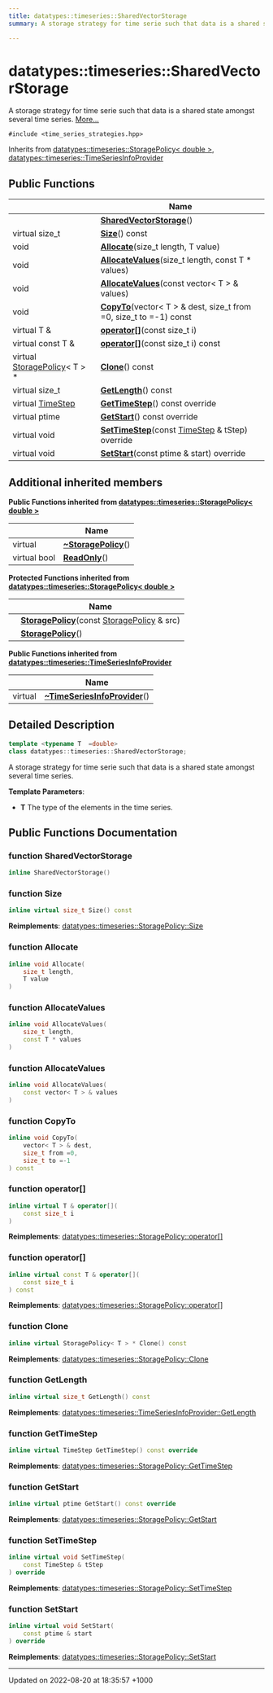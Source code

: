 ```yaml
---
title: datatypes::timeseries::SharedVectorStorage
summary: A storage strategy for time serie such that data is a shared state amongst several time series. 

---
```


# datatypes::timeseries::SharedVectorStorage



A storage strategy for time serie such that data is a shared state amongst several time series.  [More...](#detailed-description)


`#include <time_series_strategies.hpp>`

Inherits from [datatypes::timeseries::StoragePolicy< double >](/cpp/Classes/classdatatypes_1_1timeseries_1_1StoragePolicy/), [datatypes::timeseries::TimeSeriesInfoProvider](/cpp/Classes/classdatatypes_1_1timeseries_1_1TimeSeriesInfoProvider/)

## Public Functions

|                | Name           |
| -------------- | -------------- |
| | **[SharedVectorStorage](/cpp/Classes/classdatatypes_1_1timeseries_1_1SharedVectorStorage/#function-sharedvectorstorage)**() |
| virtual size_t | **[Size](/cpp/Classes/classdatatypes_1_1timeseries_1_1SharedVectorStorage/#function-size)**() const |
| void | **[Allocate](/cpp/Classes/classdatatypes_1_1timeseries_1_1SharedVectorStorage/#function-allocate)**(size_t length, T value) |
| void | **[AllocateValues](/cpp/Classes/classdatatypes_1_1timeseries_1_1SharedVectorStorage/#function-allocatevalues)**(size_t length, const T * values) |
| void | **[AllocateValues](/cpp/Classes/classdatatypes_1_1timeseries_1_1SharedVectorStorage/#function-allocatevalues)**(const vector< T > & values) |
| void | **[CopyTo](/cpp/Classes/classdatatypes_1_1timeseries_1_1SharedVectorStorage/#function-copyto)**(vector< T > & dest, size_t from =0, size_t to =-1) const |
| virtual T & | **[operator[]](/cpp/Classes/classdatatypes_1_1timeseries_1_1SharedVectorStorage/#function-operator[])**(const size_t i) |
| virtual const T & | **[operator[]](/cpp/Classes/classdatatypes_1_1timeseries_1_1SharedVectorStorage/#function-operator[])**(const size_t i) const |
| virtual [StoragePolicy](/cpp/Classes/classdatatypes_1_1timeseries_1_1StoragePolicy/)< T > * | **[Clone](/cpp/Classes/classdatatypes_1_1timeseries_1_1SharedVectorStorage/#function-clone)**() const |
| virtual size_t | **[GetLength](/cpp/Classes/classdatatypes_1_1timeseries_1_1SharedVectorStorage/#function-getlength)**() const |
| virtual [TimeStep](/cpp/Classes/classdatatypes_1_1timeseries_1_1TimeStep/) | **[GetTimeStep](/cpp/Classes/classdatatypes_1_1timeseries_1_1SharedVectorStorage/#function-gettimestep)**() const override |
| virtual ptime | **[GetStart](/cpp/Classes/classdatatypes_1_1timeseries_1_1SharedVectorStorage/#function-getstart)**() const override |
| virtual void | **[SetTimeStep](/cpp/Classes/classdatatypes_1_1timeseries_1_1SharedVectorStorage/#function-settimestep)**(const [TimeStep](/cpp/Classes/classdatatypes_1_1timeseries_1_1TimeStep/) & tStep) override |
| virtual void | **[SetStart](/cpp/Classes/classdatatypes_1_1timeseries_1_1SharedVectorStorage/#function-setstart)**(const ptime & start) override |

## Additional inherited members

**Public Functions inherited from [datatypes::timeseries::StoragePolicy< double >](/cpp/Classes/classdatatypes_1_1timeseries_1_1StoragePolicy/)**

|                | Name           |
| -------------- | -------------- |
| virtual | **[~StoragePolicy](/cpp/Classes/classdatatypes_1_1timeseries_1_1StoragePolicy/#function-~storagepolicy)**() |
| virtual bool | **[ReadOnly](/cpp/Classes/classdatatypes_1_1timeseries_1_1StoragePolicy/#function-readonly)**() |

**Protected Functions inherited from [datatypes::timeseries::StoragePolicy< double >](/cpp/Classes/classdatatypes_1_1timeseries_1_1StoragePolicy/)**

|                | Name           |
| -------------- | -------------- |
| | **[StoragePolicy](/cpp/Classes/classdatatypes_1_1timeseries_1_1StoragePolicy/#function-storagepolicy)**(const [StoragePolicy](/cpp/Classes/classdatatypes_1_1timeseries_1_1StoragePolicy/) & src) |
| | **[StoragePolicy](/cpp/Classes/classdatatypes_1_1timeseries_1_1StoragePolicy/#function-storagepolicy)**() |

**Public Functions inherited from [datatypes::timeseries::TimeSeriesInfoProvider](/cpp/Classes/classdatatypes_1_1timeseries_1_1TimeSeriesInfoProvider/)**

|                | Name           |
| -------------- | -------------- |
| virtual | **[~TimeSeriesInfoProvider](/cpp/Classes/classdatatypes_1_1timeseries_1_1TimeSeriesInfoProvider/#function-~timeseriesinfoprovider)**() |


## Detailed Description

```cpp
template <typename T  =double>
class datatypes::timeseries::SharedVectorStorage;
```

A storage strategy for time serie such that data is a shared state amongst several time series. 

**Template Parameters**: 

  * **T** The type of the elements in the time series. 

## Public Functions Documentation

### function SharedVectorStorage

```cpp
inline SharedVectorStorage()
```


### function Size

```cpp
inline virtual size_t Size() const
```


**Reimplements**: [datatypes::timeseries::StoragePolicy::Size](/cpp/Classes/classdatatypes_1_1timeseries_1_1StoragePolicy/#function-size)


### function Allocate

```cpp
inline void Allocate(
    size_t length,
    T value
)
```


### function AllocateValues

```cpp
inline void AllocateValues(
    size_t length,
    const T * values
)
```


### function AllocateValues

```cpp
inline void AllocateValues(
    const vector< T > & values
)
```


### function CopyTo

```cpp
inline void CopyTo(
    vector< T > & dest,
    size_t from =0,
    size_t to =-1
) const
```


### function operator[]

```cpp
inline virtual T & operator[](
    const size_t i
)
```


**Reimplements**: [datatypes::timeseries::StoragePolicy::operator[]](/cpp/Classes/classdatatypes_1_1timeseries_1_1StoragePolicy/#function-operator[])


### function operator[]

```cpp
inline virtual const T & operator[](
    const size_t i
) const
```


**Reimplements**: [datatypes::timeseries::StoragePolicy::operator[]](/cpp/Classes/classdatatypes_1_1timeseries_1_1StoragePolicy/#function-operator[])


### function Clone

```cpp
inline virtual StoragePolicy< T > * Clone() const
```


**Reimplements**: [datatypes::timeseries::StoragePolicy::Clone](/cpp/Classes/classdatatypes_1_1timeseries_1_1StoragePolicy/#function-clone)


### function GetLength

```cpp
inline virtual size_t GetLength() const
```


**Reimplements**: [datatypes::timeseries::TimeSeriesInfoProvider::GetLength](/cpp/Classes/classdatatypes_1_1timeseries_1_1TimeSeriesInfoProvider/#function-getlength)


### function GetTimeStep

```cpp
inline virtual TimeStep GetTimeStep() const override
```


**Reimplements**: [datatypes::timeseries::StoragePolicy::GetTimeStep](/cpp/Classes/classdatatypes_1_1timeseries_1_1StoragePolicy/#function-gettimestep)


### function GetStart

```cpp
inline virtual ptime GetStart() const override
```


**Reimplements**: [datatypes::timeseries::StoragePolicy::GetStart](/cpp/Classes/classdatatypes_1_1timeseries_1_1StoragePolicy/#function-getstart)


### function SetTimeStep

```cpp
inline virtual void SetTimeStep(
    const TimeStep & tStep
) override
```


**Reimplements**: [datatypes::timeseries::StoragePolicy::SetTimeStep](/cpp/Classes/classdatatypes_1_1timeseries_1_1StoragePolicy/#function-settimestep)


### function SetStart

```cpp
inline virtual void SetStart(
    const ptime & start
) override
```


**Reimplements**: [datatypes::timeseries::StoragePolicy::SetStart](/cpp/Classes/classdatatypes_1_1timeseries_1_1StoragePolicy/#function-setstart)


-------------------------------

Updated on 2022-08-20 at 18:35:57 +1000